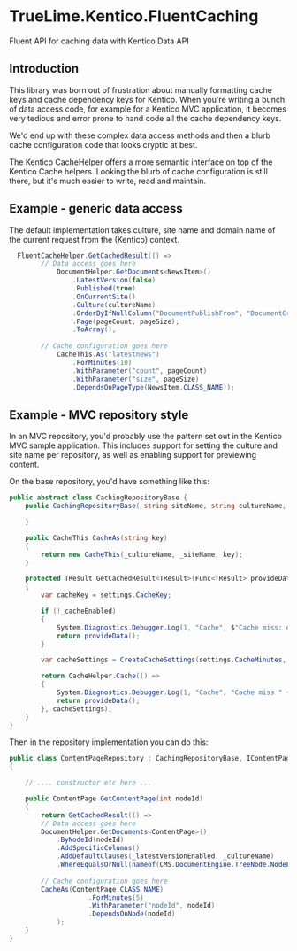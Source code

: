# TrueLime.Kentico.FluentCaching
Fluent API for caching data with Kentico Data API

## Introduction
This library was born out of frustration about manually formatting cache keys and cache dependency keys for Kentico.
When you're writing a bunch of data access code, for example for a Kentico MVC application, it becomes very tedious and error prone to hand code all the cache dependency keys.

We'd end up with these complex data access methods and then a blurb cache configuration code that looks cryptic at best.

The Kentico CacheHelper offers a more semantic interface on top of the Kentico Cache helpers.
Looking the blurb of cache configuration is still there, but it's much easier to write, read and maintain.

## Example - generic data access
The default implementation takes culture, site name and domain name of the current request from the (Kentico) context.

```csharp
  FluentCacheHelper.GetCachedResult(() =>
        // Data access goes here
            DocumentHelper.GetDocuments<NewsItem>()
                .LatestVersion(false)
                .Published(true)
                .OnCurrentSite()
                .Culture(cultureName)
                .OrderByIfNullColumn("DocumentPublishFrom", "DocumentCreatedWhen", OrderDirection.Descending)
                .Page(pageCount, pageSize);
                .ToArray(),
        
        // Cache configuration goes here
            CacheThis.As("latestnews")
                .ForMinutes(10)
                .WithParameter("count", pageCount)
                .WithParameter("size", pageSize)
                .DependsOnPageType(NewsItem.CLASS_NAME));
```

## Example - MVC repository style 
In an MVC repository, you'd probably use the pattern set out in the Kentico MVC sample application.
This includes support for setting the culture and site name per repository, as well as enabling support for previewing content.

On the base repository, you'd have something like this:

```csharp
public abstract class CachingRepositoryBase {
    public CachingRepositoryBase( string siteName, string cultureName, bool enableCaching ){

    }

    public CacheThis CacheAs(string key)
    {
        return new CacheThis(_cultureName, _siteName, key);
    }

    protected TResult GetCachedResult<TResult>(Func<TResult> provideData, CacheThis settings)
    {
        var cacheKey = settings.CacheKey;

        if (!_cacheEnabled)
        {
            System.Diagnostics.Debugger.Log(1, "Cache", $"Cache miss: disabled " + cacheKey + "\r\n");
            return provideData();
        }

        var cacheSettings = CreateCacheSettings(settings.CacheMinutes, cacheKey, settings.DependencyKeys.ToArray());

        return CacheHelper.Cache(() =>
        {
            System.Diagnostics.Debugger.Log(1, "Cache", "Cache miss " + cacheKey + "\r\n");
            return provideData();
        }, cacheSettings);
    }
}
```

Then in the repository implementation you can do this:

```csharp
public class ContentPageRepository : CachingRepositoryBase, IContentPageRepository
{

    // .... constructor etc here ...

    public ContentPage GetContentPage(int nodeId)
    {
        return GetCachedResult(() =>
        // Data access goes here
        DocumentHelper.GetDocuments<ContentPage>()
            .ByNodeId(nodeId)
            .AddSpecificColumns()
            .AddDefaultClauses(_latestVersionEnabled, _cultureName)
            .WhereEqualsOrNull(nameof(CMS.DocumentEngine.TreeNode.NodeLinkedNodeID), 0),
        
        // Cache configuration goes here
        CacheAs(ContentPage.CLASS_NAME)
                    .ForMinutes(5)
                    .WithParameter("nodeId", nodeId)
                    .DependsOnNode(nodeId)
            );
    }
}
```

